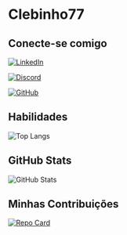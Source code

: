 # Clebinho77

## Conecte-se comigo
[![LinkedIn](https://img.shields.io/badge/LinkedIn-0077B5?style=for-the-badge&logo=linkedin&logoColor=white)](https://www.linkedin.com/in/clebersantos79/)

[![Discord](https://img.shields.io/badge/Discord-7289DA?style=for-the-badge&logo=discord&logoColor=white)](https://https://discord.com/channels/@clebinhosantos/)

[![GitHub](https://img.shields.io/badge/GitHub-100000?style=for-the-badge&logo=github&logoColor=white)](https://github.com/Clebinho77)

## Habilidades
![Top Langs](https://github-readme-stats-git-masterrstaa-rickstaa.vercel.app/api/top-langs/?username=Clebinho77&bg_color=000&border_color=30A3DC&title_color=E94D5F&text_color=FFF)


## GitHub Stats
![GitHub Stats](https://github-readme-stats.vercel.app/api?username=Clebinho77&theme=transparent&bg_color=000&border_color=30A3DC&show_icons=true&icon_color=30A3DC&title_color=E94D5F&text_color=FFF)


## Minhas Contribuições
[![Repo Card](https://github-readme-stats.vercel.app/api/pin/?username=Clebinho77&repo=dio-lab-open-source&bg_color=000&border_color=30A3DC&show_icons=true&icon_color=30A3DC&title_color=E94D5F&text_color=FFF)](https://github.com/Clebinho77/dio-lab-open-source)